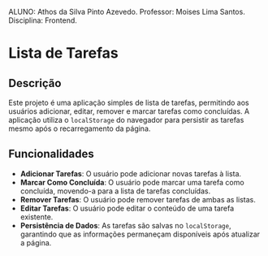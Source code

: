 
ALUNO: Athos da Silva Pinto Azevedo.
Professor: Moises Lima Santos.
Disciplina: Frontend.
#
# Lista de Tarefas

## Descrição

Este projeto é uma aplicação simples de lista de tarefas, permitindo aos usuários adicionar, editar, remover e marcar tarefas como concluídas. A aplicação utiliza o `localStorage` do navegador para persistir as tarefas mesmo após o recarregamento da página.

## Funcionalidades

- **Adicionar Tarefas**: O usuário pode adicionar novas tarefas à lista.
- **Marcar Como Concluída**: O usuário pode marcar uma tarefa como concluída, movendo-a para a lista de tarefas concluídas.
- **Remover Tarefas**: O usuário pode remover tarefas de ambas as listas.
- **Editar Tarefas**: O usuário pode editar o conteúdo de uma tarefa existente.
- **Persistência de Dados**: As tarefas são salvas no `localStorage`, garantindo que as informações permaneçam disponíveis após atualizar a página.

